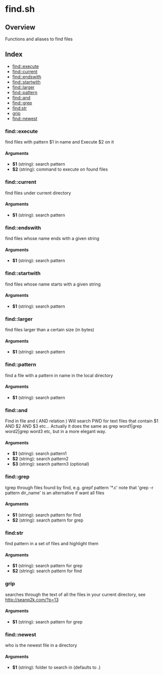 # find.sh

## Overview

Functions and aliases to find files

## Index

* [find::execute](#findexecute)
* [find::current](#findcurrent)
* [find::endswith](#findendswith)
* [find::startwith](#findstartwith)
* [find::larger](#findlarger)
* [find::pattern](#findpattern)
* [find::and](#findand)
* [find::grep](#findgrep)
* [find:str](#findstr)
* [grip](#grip)
* [find::newest](#findnewest)

### find::execute

find files with pattern $1 in name and Execute $2 on it

#### Arguments

* **$1** (string): search pattern
* **$2** (string): command to execute on found files

### find::current

find files under current directory

#### Arguments

* **$1** (string): search pattern

### find::endswith

find files whose name ends with a given string

#### Arguments

* **$1** (string): search pattern

### find::startwith

find files whose name starts with a given string

#### Arguments

* **$1** (string): search pattern

### find::larger

find files larger than a certain size (in bytes)

#### Arguments

* **$1** (string): search pattern

### find::pattern

find a file with a pattern in name in the local directory

#### Arguments

* **$1** (string): search pattern

### find::and

Find in file and ( AND relation ) 
Will search PWD for text files that contain $1 AND $2 AND $3 etc...
Actually it does the same as grep word1|grep word2|grep word3 etc, but in a more elegant way.

#### Arguments

* **$1** (string): search pattern1
* **$2** (string): search pattern2
* **$3** (string): search pattern3 (optional)

### find::grep

tgrep through files found by find, e.g. grepf pattern '*.c'
note that 'grep -r pattern dir_name' is an alternative if want all files

#### Arguments

* **$1** (string): search pattern for find
* **$2** (string): search pattern for grep

### find:str

find pattern in a set of files and highlight them

#### Arguments

* **$1** (string): search pattern for grep
* **$2** (string): search pattern for find

### grip

searches through the text of all the files in your current directory, see http://seanp2k.com/?p=13

#### Arguments

* **$1** (string): search pattern for grep

### find::newest

who is the newest file in a directory

#### Arguments

* **$1** (string): folder to search in (defaults to .)

